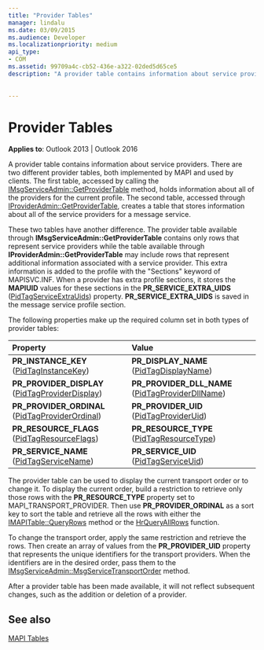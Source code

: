 ```yaml
---
title: "Provider Tables"
manager: lindalu
ms.date: 03/09/2015
ms.audience: Developer
ms.localizationpriority: medium
api_type:
- COM
ms.assetid: 99709a4c-cb52-436e-a322-02ded5d65ce5
description: "A provider table contains information about service providers. There are two different provider tables, both implemented by MAPI and used by clients."
 
 
---
```


# Provider Tables

  
  
**Applies to**: Outlook 2013 | Outlook 2016 
  
A provider table contains information about service providers. There are two different provider tables, both implemented by MAPI and used by clients. The first table, accessed by calling the [IMsgServiceAdmin::GetProviderTable](imsgserviceadmin-getprovidertable.md) method, holds information about all of the providers for the current profile. The second table, accessed through [IProviderAdmin::GetProviderTable](iprovideradmin-getprovidertable.md), creates a table that stores information about all of the service providers for a message service.
  
These two tables have another difference. The provider table available through **IMsgServiceAdmin::GetProviderTable** contains only rows that represent service providers while the table available through **IProviderAdmin::GetProviderTable** may include rows that represent additional information associated with a service provider. This extra information is added to the profile with the "Sections" keyword of MAPISVC.INF. When a provider has extra profile sections, it stores the **MAPIUID** values for these sections in the **PR_SERVICE_EXTRA_UIDS** ([PidTagServiceExtraUids](pidtagserviceextrauids-canonical-property.md)) property. **PR_SERVICE_EXTRA_UIDS** is saved in the message service profile section. 
  
The following properties make up the required column set in both types of provider tables:
  
|Property |Value |
|:-----|:-----|
|**PR_INSTANCE_KEY** ([PidTagInstanceKey](pidtaginstancekey-canonical-property.md))  <br/> |**PR_DISPLAY_NAME** ([PidTagDisplayName](pidtagdisplayname-canonical-property.md))  <br/> |
|**PR_PROVIDER_DISPLAY** ([PidTagProviderDisplay](pidtagproviderdisplay-canonical-property.md))  <br/> |**PR_PROVIDER_DLL_NAME** ([PidTagProviderDllName](pidtagproviderdllname-canonical-property.md))  <br/> |
|**PR_PROVIDER_ORDINAL** ([PidTagProviderOrdinal](pidtagproviderordinal-canonical-property.md))  <br/> |**PR_PROVIDER_UID** ([PidTagProviderUid](pidtagprovideruid-canonical-property.md))  <br/> |
|**PR_RESOURCE_FLAGS** ([PidTagResourceFlags](pidtagresourceflags-canonical-property.md))  <br/> |**PR_RESOURCE_TYPE** ([PidTagResourceType](pidtagresourcetype-canonical-property.md))  <br/> |
|**PR_SERVICE_NAME** ([PidTagServiceName](pidtagservicename-canonical-property.md))  <br/> |**PR_SERVICE_UID** ([PidTagServiceUid](pidtagserviceuid-canonical-property.md))  <br/> |
   
The provider table can be used to display the current transport order or to change it. To display the current order, build a restriction to retrieve only those rows with the **PR_RESOURCE_TYPE** property set to MAPI_TRANSPORT_PROVIDER. Then use **PR_PROVIDER_ORDINAL** as a sort key to sort the table and retrieve all the rows with either the [IMAPITable::QueryRows](imapitable-queryrows.md) method or the [HrQueryAllRows](hrqueryallrows.md) function. 
  
To change the transport order, apply the same restriction and retrieve the rows. Then create an array of values from the **PR_PROVIDER_UID** property that represents the unique identifiers for the transport providers. When the identifiers are in the desired order, pass them to the [IMsgServiceAdmin::MsgServiceTransportOrder](imsgserviceadmin-msgservicetransportorder.md) method. 
  
After a provider table has been made available, it will not reflect subsequent changes, such as the addition or deletion of a provider.
  
## See also



[MAPI Tables](mapi-tables.md)

